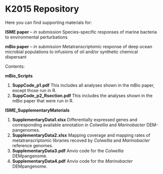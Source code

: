 # K2015 Repository

Here you can find supporting materials for:

**ISME paper** – *in submission*
Species-specific responses of marine bacteria to environmental perturbations 

**mBio paper** – *in submission*
Metatranscriptomic response of deep ocean microbial populations to infusions of oil and/or synthetic chemical dispersant

Contents:

**mBio_Scripts**
1. **SuppCode_p1.pdf** This includes all analyses shown in the mBio paper, except those run in R.
2. **SuppCode_p2_Rsection.pdf** This includes the analyses shown in the mBio paper that were run in R.


**ISME_SupplementaryMaterials**
1. **SupplementaryData1.xlsx** Differentially expressed genes and corresponding available annotation in *Colwellia* and *Marinobacter* DEM-pangenomes. 
2. **SupplementaryData2.xlsx** Mapping coverage and mapping rates of metatranscriptomic libraries recoved by *Colwellia* and *Marinobacter* reference genomes.   
3. **SupplementaryData3.pdf** Anvio code for the *Colwellia* DEMpangenome.
4. **SupplementaryData4.pdf** Anvio code for the *Marinobacter* DEMpangenome.
